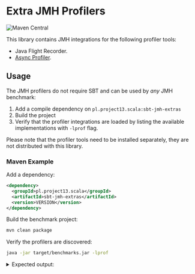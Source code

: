 # Extra JMH Profilers

![Maven Central](https://img.shields.io/maven-central/v/pl.project13.scala/sbt-jmh-extras)

This library contains JMH integrations for the following profiler tools:
  * Java Flight Recorder.
  * [Async Profiler](https://github.com/jvm-profiling-tools/async-profiler/).
  
## Usage

The JMH profilers do not require SBT and can be used by _any_ JMH benchmark:

1. Add a compile dependency on `pl.project13.scala:sbt-jmh-extras`
2. Build the project
3. Verify that the profiler integrations are loaded by listing
   the available implementations with `-lprof` flag.

Please note that the profiler tools need to be installed separately,
they are not distributed with this library.

### Maven Example

Add a dependency:

```xml
<dependency>
  <groupId>pl.project13.scala</groupId>
  <artifactId>sbt-jmh-extras</artifactId>
  <version>VERSION</version>
</dependency>
```

Build the benchmark project:

```sh
mvn clean package
```

Verify the profilers are discovered:

```sh
java -jar target/benchmarks.jar -lprof
```

<details>

<summary>Expected output:</summary>

```
Supported profilers:
                                                              cl: Classloader profiling via standard MBeans 
                                                            comp: JIT compiler profiling via standard MBeans 
                                                              gc: GC profiling via standard MBeans 
                                                                 ⋮
                                                           stack: Simple and naive Java stack profiler 
            pl.project13.scala.jmh.extras.profiler.AsyncProfiler: Profiling using async-profiler (discovered)
  pl.project13.scala.jmh.extras.profiler.FlightRecordingProfiler: Java Flight Recording profiler runs for every benchmark. (discovered)
```

</details>